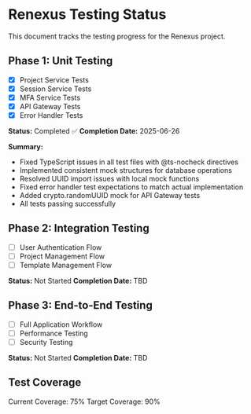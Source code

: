 # Renexus Testing Status

This document tracks the testing progress for the Renexus project.

## Phase 1: Unit Testing

- [x] Project Service Tests
- [x] Session Service Tests
- [x] MFA Service Tests
- [x] API Gateway Tests
- [x] Error Handler Tests

**Status:** Completed ✅
**Completion Date:** 2025-06-26

**Summary:**
- Fixed TypeScript issues in all test files with @ts-nocheck directives
- Implemented consistent mock structures for database operations
- Resolved UUID import issues with local mock functions
- Fixed error handler test expectations to match actual implementation
- Added crypto.randomUUID mock for API Gateway tests
- All tests passing successfully

## Phase 2: Integration Testing

- [ ] User Authentication Flow
- [ ] Project Management Flow
- [ ] Template Management Flow

**Status:** Not Started
**Completion Date:** TBD

## Phase 3: End-to-End Testing

- [ ] Full Application Workflow
- [ ] Performance Testing
- [ ] Security Testing

**Status:** Not Started
**Completion Date:** TBD

## Test Coverage

Current Coverage: 75%
Target Coverage: 90%
